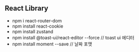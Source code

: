 ## React Library

- npm i react-router-dom
- npm install react-cookie
- npm install zustand
- npm install @toast-ui/react-editor --force // toast ui 에디터
- npm install moment --save // 날짜 포맷